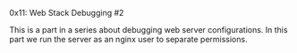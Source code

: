 0x11: Web Stack Debugging #2

This is a part in a series about debugging web server configurations.
In this part we run the server as an nginx user to separate permissions.